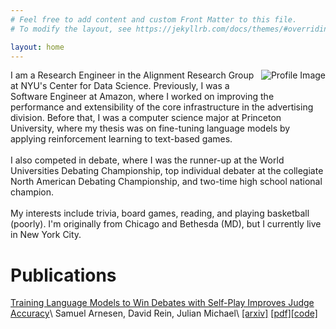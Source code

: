 ```yaml
---
# Feel free to add content and custom Front Matter to this file.
# To modify the layout, see https://jekyllrb.com/docs/themes/#overriding-theme-defaults

layout: home
---
```


<p>
  <img src="{{ '/assets/img/profile-cropped.JPG' | relative_url }}" alt="Profile Image" style="float: right; margin: 0 0 10px 10px; max-width: 200px;">

I am a Research Engineer in the Alignment Research Group at NYU's Center for Data Science. Previously, I was a Software Engineer at Amazon, where I worked on improving the performance and extensibility of the core infrastructure in the advertising division. Before that, I was a computer science major at Princeton University, where my thesis was on fine-tuning language models by applying reinforcement learning to text-based games.
<br/>
<br/>
I also competed in debate, where I was the runner-up at the World Universities Debating Championship, top individual debater at the collegiate North American Debating Championship, and two-time high school national champion.
<br/>
<br/>
My interests include trivia, board games, reading, and playing basketball (poorly). I'm originally from Chicago and Bethesda (MD), but I currently live in New York City.
</p>

# Publications

[Training Language Models to Win Debates with Self-Play Improves Judge Accuracy](https://arxiv.org/abs/2409.16636)\\
Samuel Arnesen, David Rein, Julian Michael\\
[\[arxiv\]](https://arxiv.org/abs/2409.16636) [\[pdf\]](https://arxiv.org/pdf/2409.16636)[\[code\]](https://github.com/samuelarnesen/nyu-debate-modeling) 


